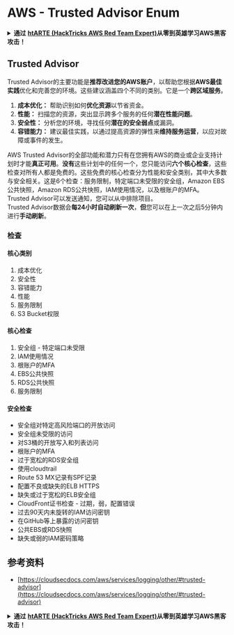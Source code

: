 # AWS - Trusted Advisor Enum

<details>

<summary><strong>通过</strong> <a href="https://training.hacktricks.xyz/courses/arte"><strong>htARTE (HackTricks AWS Red Team Expert)</strong></a><strong>从零到英雄学习AWS黑客攻击！</strong></summary>

支持HackTricks的其他方式：

* 如果您想在**HackTricks中看到您的公司广告**或**以PDF格式下载HackTricks**，请查看[**订阅计划**](https://github.com/sponsors/carlospolop)！
* 获取[**官方PEASS & HackTricks商品**](https://peass.creator-spring.com)
* 发现[**PEASS家族**](https://opensea.io/collection/the-peass-family)，我们独家的[**NFTs系列**](https://opensea.io/collection/the-peass-family)
* **加入** 💬 [**Discord群组**](https://discord.gg/hRep4RUj7f) 或 [**telegram群组**](https://t.me/peass) 或在 **Twitter** 🐦 上**关注**我 [**@carlospolopm**](https://twitter.com/carlospolopm)**。**
* **通过向** [**HackTricks**](https://github.com/carlospolop/hacktricks) 和 [**HackTricks Cloud**](https://github.com/carlospolop/hacktricks-cloud) github仓库提交PR来分享您的黑客技巧。**

</details>

## Trusted Advisor

Trusted Advisor的主要功能是**推荐改进您的AWS账户**，以帮助您根据**AWS最佳实践**优化和完善您的环境。这些建议涵盖四个不同的类别。它是一个**跨区域服务**。

1. **成本优化：** 帮助识别如何**优化资源**以节省资金。
2. **性能：** 扫描您的资源，突出显示跨多个服务的任何**潜在性能问题**。
3. **安全性：** 分析您的环境，寻找任何**潜在的安全弱点**或漏洞。
4. **容错能力：** 建议最佳实践，以通过提高资源的弹性来**维持服务运营**，以应对故障或事件的发生。

AWS Trusted Advisor的全部功能和潜力只有在您拥有AWS的商业或企业支持计划时才能**真正可用**。**没有**这些计划中的任何一个，您只能访问**六个核心检查**，这些检查对所有人都是免费的。这些免费的核心检查分为性能和安全类别，其中大多数与安全相关。这是6个检查：服务限制，特定端口未受限的安全组，Amazon EBS公共快照，Amazon RDS公共快照，IAM使用情况，以及根账户的MFA。\
Trusted Advisor可以发送通知，您可以从中排除项目。\
Trusted Advisor数据会**每24小时自动刷新一次**，**但**您可以在上一次之后5分钟内进行**手动刷新**。

### **检查**

#### 核心类别

1. 成本优化
2. 安全性
3. 容错能力
4. 性能
5. 服务限制
6. S3 Bucket权限

#### 核心检查

1. 安全组 - 特定端口未受限
2. IAM使用情况
3. 根账户的MFA
4. EBS公共快照
5. RDS公共快照
6. 服务限制

#### 安全检查

* 安全组对特定高风险端口的开放访问
* 安全组未受限的访问
* 对S3桶的开放写入和列表访问
* 根账户的MFA
* 过于宽松的RDS安全组
* 使用cloudtrail
* Route 53 MX记录有SPF记录
* 配置不良或缺失的ELB HTTPS
* 缺失或过于宽松的ELB安全组
* CloudFront证书检查 - 过期，弱，配置错误
* 过去90天内未旋转的IAM访问密钥
* 在GitHub等上暴露的访问密钥
* 公共EBS或RDS快照
* 缺失或弱的IAM密码策略

## **参考资料**

* [https://cloudsecdocs.com/aws/services/logging/other/#trusted-advisor](https://cloudsecdocs.com/aws/services/logging/other/#trusted-advisor)

<details>

<summary><strong>通过</strong> <a href="https://training.hacktricks.xyz/courses/arte"><strong>htARTE (HackTricks AWS Red Team Expert)</strong></a><strong>从零到英雄学习AWS黑客攻击！</strong></summary>

支持HackTricks的其他方式：

* 如果您想在**HackTricks中看到您的公司广告**或**以PDF格式下载HackTricks**，请查看[**订阅计划**](https://github.com/sponsors/carlospolop)！
* 获取[**官方PEASS & HackTricks商品**](https://peass.creator-spring.com)
* 发现[**PEASS家族**](https://opensea.io/collection/the-peass-family)，我们独家的[**NFTs系列**](https://opensea.io/collection/the-peass-family)
* **加入** 💬 [**Discord群组**](https://discord.gg/hRep4RUj7f) 或 [**telegram群组**](https://t.me/peass) 或在 **Twitter** 🐦 上**关注**我 [**@carlospolopm**](https://twitter.com/carlospolopm)**。**
* **通过向** [**HackTricks**](https://github.com/carlospolop/hacktricks) 和 [**HackTricks Cloud**](https://github.com/carlospolop/hacktricks-cloud) github仓库提交PR来分享您的黑客技巧。**

</details>
